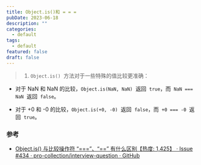 ```yaml
---
title: Object.is()和 = = =
pubDate: 2023-06-18
description: ""
categories:
  - default
tags:
  - default
featured: false
draft: false
---
```


> 1. `Object.is()`  方法对于一些特殊的值比较更准确：

- 对于 NaN 和 NaN 的比较，`Object.is(NaN, NaN)`  返回  `true`，而  `NaN === NaN`  返回  `false`。

- 对于 +0 和 -0 的比较，`Object.is(+0, -0)`  返回  `false`，而  `+0 === -0`  返回  `true`。



### 参考

- [Object.is() 与比较操作符 “===”、“==” 有什么区别【热度: 1,425】 · Issue #434 · pro-collection/interview-question · GitHub](https://github.com/pro-collection/interview-question/issues/434)
